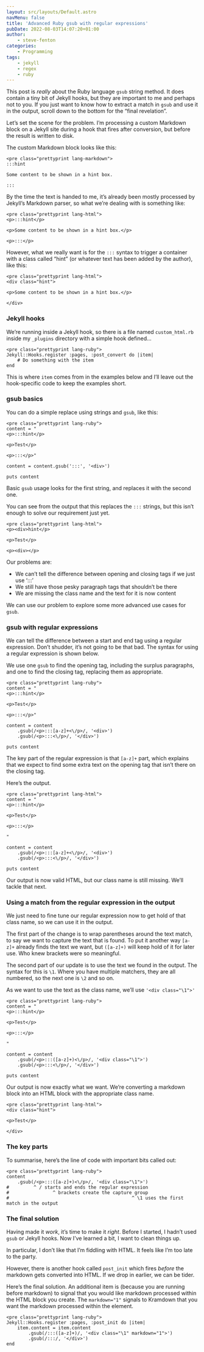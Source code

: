 ```yaml
---
layout: src/layouts/Default.astro
navMenu: false
title: 'Advanced Ruby gsub with regular expressions'
pubDate: 2022-08-03T14:07:20+01:00
author:
    - steve-fenton
categories:
    - Programming
tags:
    - jekyll
    - regex
    - ruby
---
```


This post is *really* about the Ruby language `gsub` string method. It does contain a tiny bit of Jekyll hooks, but they are important to me and perhaps not to you. If you just want to know how to extract a match in `gsub` and use it in the output, scroll down to the bottom for the “final revelation”.

Let’s set the scene for the problem. I’m processing a custom Markdown block on a Jekyll site during a hook that fires after conversion, but before the result is written to disk.

The custom Markdown block looks like this:

```
<pre class="prettyprint lang-markdown">
:::hint

Some content to be shown in a hint box.

:::
```
By the time the text is handed to me, it’s already been mostly processed by Jekyll’s Markdown parser, so what we’re dealing with is something like:

```
<pre class="prettyprint lang-html">
<p>:::hint</p>

<p>Some content to be shown in a hint box.</p>

<p>:::</p>
```
However, what we really want is for the `:::` syntax to trigger a container with a class called “hint” (or whatever text has been added by the author), like this:

```
<pre class="prettyprint lang-html">
<div class="hint">

<p>Some content to be shown in a hint box.</p>

</div>
```
### Jekyll hooks

We’re running inside a Jekyll hook, so there is a file named `custom_html.rb` inside my `_plugins` directory with a simple hook defined…

```
<pre class="prettyprint lang-ruby">
Jekyll::Hooks.register :pages, :post_convert do |item|
    # Do something with the item
end
```
This is where `item` comes from in the examples below and I’ll leave out the hook-specific code to keep the examples short.

### gsub basics

You can do a simple replace using strings and `gsub`, like this:

```
<pre class="prettyprint lang-ruby">
content = "
<p>:::hint</p>

<p>Test</p>

<p>:::</p>"

content = content.gsub(':::', '<div>')

puts content
```
Basic `gsub` usage looks for the first string, and replaces it with the second one.

You can see from the output that this replaces the `:::` strings, but this isn’t enough to solve our requirement just yet.

```
<pre class="prettyprint lang-html">
<p><div>hint</p>

<p>Test</p>

<p><div></p>
```
Our problems are:

- We can’t tell the difference between opening and closing tags if we just use ‘:::’
- We still have those pesky paragraph tags that shouldn’t be there
- We are missing the class name and the text for it is now content

We can use our problem to explore some more advanced use cases for `gsub`.

### gsub with regular expressions

We can tell the difference between a start and end tag using a regular expression. Don’t shudder, it’s not going to be that bad. The syntax for using a regular expression is shown below.

We use one `gsub` to find the opening tag, including the surplus paragraphs, and one to find the closing tag, replacing them as appropriate.

```
<pre class="prettyprint lang-ruby">
content = "
<p>:::hint</p>

<p>Test</p>

<p>:::</p>"

content = content
    .gsub(/<p>:::[a-z]+<\/p>/, '<div>')
    .gsub(/<p>:::<\/p>/, '</div>')

puts content
```
The key part of the regular expression is that `[a-z]+` part, which explains that we expect to find some extra text on the opening tag that isn’t there on the closing tag.

Here’s the output.

```
<pre class="prettyprint lang-html">
content = "
<p>:::hint</p>

<p>Test</p>

<p>:::</p>

"

content = content
    .gsub(/<p>:::[a-z]+<\/p>/, '<div>')
    .gsub(/<p>:::<\/p>/, '</div>')

puts content
```
Our output is now valid HTML, but our class name is still missing. We’ll tackle that next.

### Using a match from the regular expression in the output

We just need to fine tune our regular expression now to get hold of that class name, so we can use it in the output.

The first part of the change is to wrap parentheses around the text match, to say we want to capture the text that is found. To put it another way `[a-z]+` already finds the text we want, but `([a-z]+)` will keep hold of it for later use. Who knew brackets were so meaningful.

The second part of our update is to use the text we found in the output. The syntax for this is `\1`. Where you have multiple matchers, they are all numbered, so the next one is `\2` and so on.

As we want to use the text as the class name, we’ll use `'<div class="\1">'`

```
<pre class="prettyprint lang-ruby">
content = "
<p>:::hint</p>

<p>Test</p>

<p>:::</p>

"

content = content
    .gsub(/<p>:::([a-z]+)<\/p>/, '<div class="\1">')
    .gsub(/<p>:::<\/p>/, '</div>')

puts content
```
Our output is now exactly what we want. We’re converting a markdown block into an HTML block with the appropriate class name.

```
<pre class="prettyprint lang-html">
<div class="hint">

<p>Test</p>

</div>
```
### The key parts

To summarise, here’s the line of code with important bits called out:

```
<pre class="prettyprint lang-ruby">
content
    .gsub(/<p>:::([a-z]+)<\/p>/, '<div class="\1">')
#         ^ / starts and ends the regular expression
#                ^ brackets create the capture group
#                                             ^ \1 uses the first match in the output
```
### The final solution

Having made it *work*, it’s time to make it *right*. Before I started, I hadn’t used `gsub` or Jekyll hooks. Now I’ve learned a bit, I want to clean things up.

In particular, I don’t like that I’m fiddling with HTML. It feels like I’m too late to the party.

However, there is another hook called `post_init` which fires *before* the markdown gets converted into HTML. If we drop in earlier, we can be tider.

Here’s the final solution. An additional item is (because you are running before markdown) to signal that you would like markdown processed within the HTML block you create. The `markdown="1"` signals to Kramdown that you want the markdown processed within the element.

```
<pre class="prettyprint lang-ruby">
Jekyll::Hooks.register :pages, :post_init do |item|
    item.content = item.content
        .gsub(/:::([a-z]+)/, '<div class="\1" markdown="1">')
        .gsub(/:::/, '</div>')
end
```